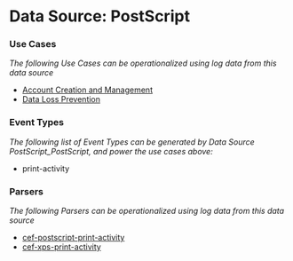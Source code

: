 Data Source: PostScript
=======================

### Use Cases

_The following Use Cases can be operationalized using log data from this data source_

* [Account Creation and Management](usecase_account_creation_and_management.md)
* [Data Loss Prevention](usecase_data_loss_prevention.md)


### Event Types

_The following list of Event Types can be generated by Data Source PostScript_PostScript, and power the use cases above:_

- print-activity


### Parsers

_The following Parsers can be operationalized using log data from this data source_

* [cef-postscript-print-activity](parserContent_cef-postscript-print-activity.md)
* [cef-xps-print-activity](parserContent_cef-xps-print-activity.md)
